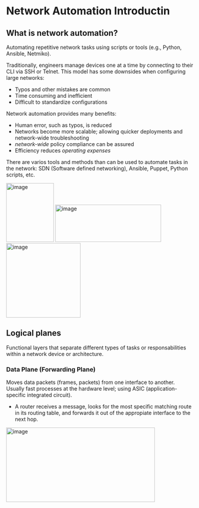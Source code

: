 # Network Automation Introductin 

## What is network automation?
Automating repetitive network tasks using scripts or tools (e.g., Python, Ansible, Netmiko).

Traditionally, engineers manage devices one at a time by connecting to their CLI via SSH or Telnet. This model has some downsides when configuring large networks:

- Typos and other mistakes are common
- Time consuming and inefficient
- Difficult to standardize configurations

Network automation provides many benefits:

- Human error, such as typos, is reduced
- Networks become more scalable; allowing quicker deployments and network-wide troubleshooting
- *network-wide* policy compliance can be assured
- Efficiency reduces *operating expenses*

There are varios tools and methods than can be used to automate tasks in the network: SDN (Software defined networking), Ansible, Puppet, Python scripts, etc.

<img width="128" height="158" alt="image" src="https://github.com/user-attachments/assets/40a41d3b-1bd4-4b4e-91bb-38c2b4ec0134" />


<img width="285" height="100" alt="image" src="https://github.com/user-attachments/assets/d48dfb1d-49dd-4d11-ae7f-4b8b9bb72303" />


<img width="200" height="200" alt="image" src="https://github.com/user-attachments/assets/990eb809-48d6-445d-8849-9646e906b0ec" />


## Logical planes

Functional layers that separate different types of tasks or responsabilities within a network device or architecture.

### Data Plane (Forwarding Plane)

Moves data packets (frames, packets) from one interface to another. Usually fast processes at the hardware level; using ASIC (application-specific integrated circuit).

- A router receives a message, looks for the most specific matching route in its routing table, and forwards it out of the appropiate interface to the next hop. 

<img width="400" height="200" alt="image" src="https://github.com/user-attachments/assets/2f0cea85-1e38-4596-9a37-b0985a40b9e6" />
















